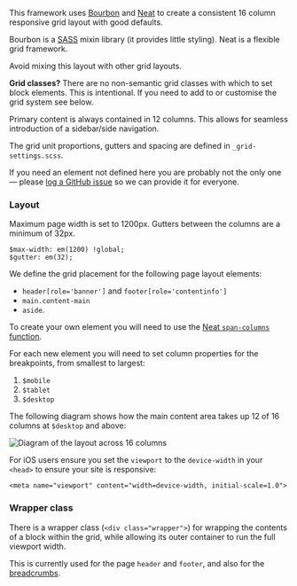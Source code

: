 This framework uses <a href="http://bourbon.io/" rel="external">Bourbon</a> and <a href="http://neat.bourbon.io/" rel="external">Neat</a> to create a consistent 16 column responsive grid layout with good defaults.

Bourbon is a <a href="http://sass-lang.com/" rel="external">SASS</a> mixin library (it provides little styling). Neat is a flexible grid framework.

Avoid mixing this layout with other grid layouts.

<p class="callout"><strong>Grid classes?</strong> There are no non-semantic grid classes with which to set block elements. This is intentional. If you need to add to or customise the grid system see below.</p>

Primary content is always contained in 12 columns. This allows for seamless introduction of a sidebar/side navigation.

The grid unit proportions, gutters and spacing are defined in `_grid-settings.scss`.

If you need an element not defined here you are probably not the only one &mdash; please <a href="https://github.com/AusDTO/gov-au-ui-kit/issues" rel="external">log a GitHub issue</a> so we can provide it for everyone.

### Layout

Maximum page width is set to 1200px. Gutters between the columns are a minimum of 32px.

```
$max-width: em(1200) !global;
$gutter: em(32);
```

We define the grid placement for the following page layout elements:

- `header[role='banner']` and `footer[role='contentinfo']`
- `main.content-main`
- `aside`.

To create your own element you will need to use the <a href="http://thoughtbot.github.io/neat-docs/latest/#span-columns" rel="external">Neat <code>span-columns</code> function</a>.

For each new element you will need to set column properties for the breakpoints, from smallest to largest:

1. `$mobile`
2. `$tablet`
3. `$desktop`

The following diagram shows how the main content area takes up 12 of 16 columns at `$desktop` and above:

![Diagram of the layout across 16 columns](/assets/img_grid_layout.png)

For iOS users ensure you set the `viewport` to the `device-width` in your `<head>` to ensure your site is responsive:

```
<meta name="viewport" content="width=device-width, initial-scale=1.0">
```

### Wrapper class

There is a wrapper class (`<div class="wrapper">`) for wrapping the contents of a block within the grid, while allowing its outer container to run the full viewport width.

This is currently used for the page `header` and `footer`, and also for the [breadcrumbs](section-navigation.html#kssref-navigation-2-breadcrumbs).
